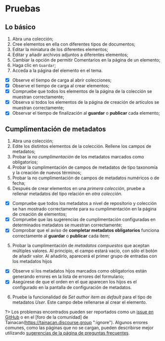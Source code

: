 # Pruebas

## Lo básico

1. Abra una colección;
2. Cree elementos en ella con diferentes tipos de documentos;
3. Editar la miniatura de los diferentes elementos;
4. Editar y añadir archivos adjuntos a diferentes elementos;
5. Cambiar la opción de permitir Comentarios en la página de un elemento;
6. Haga clic en `Guardar`;
7. Acceda a la página del elemento en el tema.

- [x] Observe el tiempo de carga al abrir colecciones;
- [x] Observe el tiempo de carga al crear elementos;
- [x] Compruebe que todos los elementos de la página de la colección se muestran correctamente;
- [x] Observa si todos los elementos de la página de creación de artículos se muestran correctamente;
- [x] Observar el tiempo de finalización al **guardar** o **publicar** cada elemento;

## Cumplimentación de metadatos

1. Abra una colección;
2. Edite los distintos elementos de la colección. Rellene los campos de metadatos;
3. Probar la _no cumplimentación_ de los metadatos marcados como obligatorios;
4. Probar la cumplimentación de campos de metadatos de tipo taxonomía y la creación de nuevos términos;
5. Probar la no cumplimentación de campos de metadatos numéricos o de fecha;
6. Después de crear elementos en una _primera colección_, pruebe a rellenar metadatos del tipo relación en _otra colección_.

- [x] Compruebe que todos los metadatos a nivel de repositorio y colección se han mostrado correctamente para su cumplimentación en la página de creación de elementos;
- [x] Compruebe que las sugerencias de cumplimentación configuradas en determinados metadatos se muestran correctamente;
- [x] Comprobar que el aviso de **completar metadatos obligatorios** funciona correctamente al **guardar** o **publicar** cada ítem;

5. Probar la cumplimentación de _metadatos compuestos_ que aceptan múltiples valores. Al principio, el campo estará vacío, con sólo el botón de añadir valor. Al añadirlo, aparecerá el primer grupo de entradas con los metadatos hijos

- [x] Observe si los metadatos hijos marcados como obligatorios están generando errores en la lista de errores del formulario;
- [x] Asegúrese de que el orden en el que aparecen los hijos es el configurado en la pantalla de configuración de metadatos.

6. Pruebe la funcionalidad de _Set author item as default_ para el tipo de metadatos _User_. Este campo debe rellenarse al crear el elemento.

?> Los problemas encontrados pueden ser reportados como un [issue en GitHub](https://github.com/tainacan/tainacan/issues ":ignore") o en el [foro de la comunidad] de Tainacan(https://tainacan.discourse.group ":ignore"). Algunos errores comunes, como las páginas que no se cargan, pueden describirse mejor utilizando [sugerencias de la página de preguntas frecuentes](/es-mx/faq#He-encontrado-un-error-cómo-debo-proceder).
